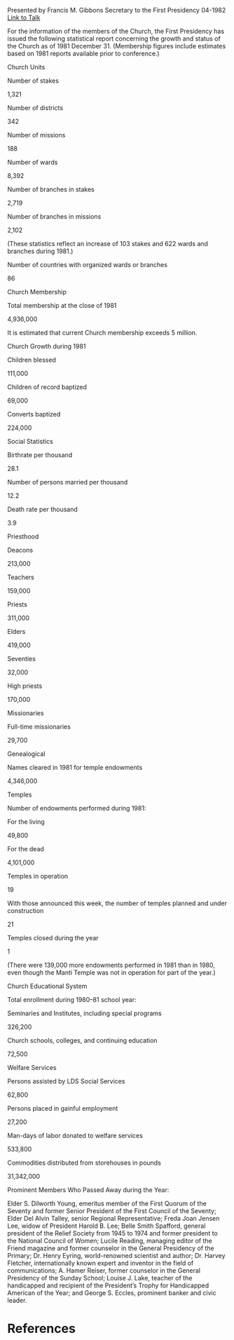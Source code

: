 Presented by Francis M. Gibbons
Secretary to the First Presidency
04-1982
[Link to Talk](https://www.churchofjesuschrist.org/study/general-conference/1982/04/statistical-report-1981?lang=eng)

For the information of the members of the Church, the First Presidency has issued the following statistical report concerning the growth and status of the Church as of 1981 December 31. (Membership figures include estimates based on 1981 reports available prior to conference.)





Church Units





Number of stakes



1,321



Number of districts



342



Number of missions



188



Number of wards



8,392



Number of branches in stakes



2,719



Number of branches in missions



2,102



(These statistics reflect an increase of 103 stakes and 622 wards and branches during 1981.)



Number of countries with organized wards or branches



86









Church Membership





Total membership at the close of 1981



4,936,000



It is estimated that current Church membership exceeds 5 million.







Church Growth during 1981





Children blessed



111,000



Children of record baptized



69,000



Converts baptized



224,000









Social Statistics





Birthrate per thousand



28.1



Number of persons married per thousand



12.2



Death rate per thousand



3.9









Priesthood





Deacons



213,000



Teachers



159,000



Priests



311,000



Elders



419,000



Seventies



32,000



High priests



170,000









Missionaries





Full-time missionaries



29,700









Genealogical





Names cleared in 1981 for temple endowments



4,346,000









Temples



Number of endowments performed during 1981:



For the living



49,800



For the dead



4,101,000



Temples in operation



19



With those announced this week, the number of temples planned and under construction



21



Temples closed during the year



1



(There were 139,000 more endowments performed in 1981 than in 1980, even though the Manti Temple was not in operation for part of the year.)







Church Educational System



Total enrollment during 1980–81 school year:



Seminaries and Institutes, including special programs



326,200



Church schools, colleges, and continuing education



72,500









Welfare Services





Persons assisted by LDS Social Services



62,800



Persons placed in gainful employment



27,200



Man-days of labor donated to welfare services



533,800



Commodities distributed from storehouses in pounds



31,342,000









Prominent Members Who Passed Away during the Year:



Elder S. Dilworth Young, emeritus member of the First Quorum of the Seventy and former Senior President of the First Council of the Seventy; Elder Del Alvin Talley, senior Regional Representative; Freda Joan Jensen Lee, widow of President Harold B. Lee; Belle Smith Spafford, general president of the Relief Society from 1945 to 1974 and former president to the National Council of Women; Lucile Reading, managing editor of the Friend magazine and former counselor in the General Presidency of the Primary; Dr. Henry Eyring, world-renowned scientist and author; Dr. Harvey Fletcher, internationally known expert and inventor in the field of communications; A. Hamer Reiser, former counselor in the General Presidency of the Sunday School; Louise J. Lake, teacher of the handicapped and recipient of the President’s Trophy for Handicapped American of the Year; and George S. Eccles, prominent banker and civic leader.

# References
